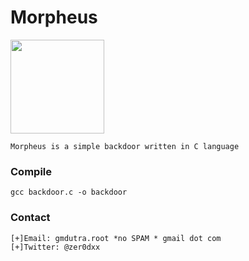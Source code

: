 # Morpheus

<img src="https://i.imgur.com/M3HLZOZ.png" width=150>


```
Morpheus is a simple backdoor written in C language
```

### Compile

```
gcc backdoor.c -o backdoor
```

### Contact

```
[+]Email: gmdutra.root *no SPAM * gmail dot com
[+]Twitter: @zer0dxx
```

